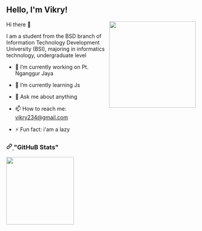 <h2>Hello, I'm Vikry!</h2>
<img align='right' src="https://media.giphy.com/media/M9gbBd9nbDr0Tu1Mqx.gif" width="230">
Hi there 👋 

I am a student from the BSD branch of Information Technology Development University (BSI), majoring in informatics technology, undergraduate level

- 🔭 I’m currently working on Pt. Nganggur Jaya
- 🌱 I’m currently learning Js
- 💬 Ask me about anything
- 📫 How to reach me: vikry234@gmail.com
- ⚡ Fun fact: i'am a lazy

    <article class="markdown-body entry-content container-lg f5" itemprop="text">
<h3 dir="auto">
  <a id="user-content-github-stats" class="anchor" aria-hidden="true" href="#github-stats">
    <svg class="octicon octicon-link" viewBox="0 0 16 16" version="1.1" width="16" height="16" aria-hidden="true"><path d="m7.775 3.275 1.25-1.25a3.5 3.5 0 1 1 4.95 4.95l-2.5 2.5a3.5 3.5 0 0 1-4.95 0 .751.751 0 0 1 .018-1.042.751.751 0 0 1 1.042-.018 1.998 1.998 0 0 0 2.83 0l2.5-2.5a2.002 2.002 0 0 0-2.83-2.83l-1.25 1.25a.751.751 0 0 1-1.042-.018.751.751 0 0 1-.018-1.042Zm-4.69 9.64a1.998 1.998 0 0 0 2.83 0l1.25-1.25a.751.751 0 0 1 1.042.018.751.751 0 0 1 .018 1.042l-1.25 1.25a3.5 3.5 0 1 1-4.95-4.95l2.5-2.5a3.5 3.5 0 0 1 4.95 0 .751.751 0 0 1-.018 1.042.751.751 0 0 1-1.042.018 1.998 1.998 0 0 0-2.83 0l-2.5 2.5a1.998 1.998 0 0 0 0 2.83Z"></path></svg>
  </a>
  "GitHuB Stats"
</h3>

<img height="180em" src="https://github-readme-stats.vercel.app/api?username=vikry234&theme=tokyonight&show_icons=true" style="max-width: 100%;">
    
<p dir="auto"></p>
</article>



